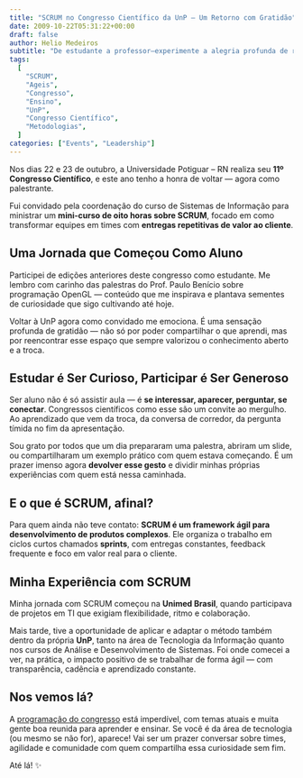 ```yaml
---
title: "SCRUM no Congresso Científico da UnP – Um Retorno com Gratidão"
date: 2009-10-22T05:31:22+00:00
draft: false
author: Helio Medeiros
subtitle: "De estudante a professor—experimente a alegria profunda de retornar à alma mater para compartilhar sabedoria SCRUM, completando um ciclo completo de aprendizado, crescimento e retribuição à comunidade"
tags:
  [
    "SCRUM",
    "Ageis",
    "Congresso",
    "Ensino",
    "UnP",
    "Congresso Científico",
    "Metodologias",
  ]
categories: ["Events", "Leadership"]
---
```


Nos dias 22 e 23 de outubro, a Universidade Potiguar – RN realiza seu **11º Congresso Científico**, e este ano tenho a honra de voltar — agora como palestrante.

Fui convidado pela coordenação do curso de Sistemas de Informação para ministrar um **mini-curso de oito horas sobre SCRUM**, focado em como transformar equipes em times com **entregas repetitivas de valor ao cliente**.

## Uma Jornada que Começou Como Aluno

Participei de edições anteriores deste congresso como estudante. Me lembro com carinho das palestras do Prof. Paulo Benício sobre programação OpenGL — conteúdo que me inspirava e plantava sementes de curiosidade que sigo cultivando até hoje.

Voltar à UnP agora como convidado me emociona. É uma sensação profunda de gratidão — não só por poder compartilhar o que aprendi, mas por reencontrar esse espaço que sempre valorizou o conhecimento aberto e a troca.

## Estudar é Ser Curioso, Participar é Ser Generoso

Ser aluno não é só assistir aula — é **se interessar, aparecer, perguntar, se conectar**. Congressos científicos como esse são um convite ao mergulho. Ao aprendizado que vem da troca, da conversa de corredor, da pergunta tímida no fim da apresentação.

Sou grato por todos que um dia prepararam uma palestra, abriram um slide, ou compartilharam um exemplo prático com quem estava começando. É um prazer imenso agora **devolver esse gesto** e dividir minhas próprias experiências com quem está nessa caminhada.

## E o que é SCRUM, afinal?

Para quem ainda não teve contato: **SCRUM é um framework ágil para desenvolvimento de produtos complexos**. Ele organiza o trabalho em ciclos curtos chamados **sprints**, com entregas constantes, feedback frequente e foco em valor real para o cliente.

## Minha Experiência com SCRUM

Minha jornada com SCRUM começou na **Unimed Brasil**, quando participava de projetos em TI que exigiam flexibilidade, ritmo e colaboração.

Mais tarde, tive a oportunidade de aplicar e adaptar o método também dentro da própria **UnP**, tanto na área de Tecnologia da Informação quanto nos cursos de Análise e Desenvolvimento de Sistemas. Foi onde comecei a ver, na prática, o impacto positivo de se trabalhar de forma ágil — com transparência, cadência e aprendizado constante.

## Nos vemos lá?

A [programação do congresso](https://unp.br) está imperdível, com temas atuais e muita gente boa reunida para aprender e ensinar. Se você é da área de tecnologia (ou mesmo se não for), aparece! Vai ser um prazer conversar sobre times, agilidade e comunidade com quem compartilha essa curiosidade sem fim.

Até lá! ✨
